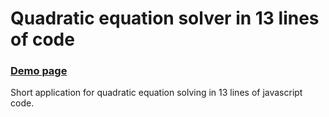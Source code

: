 Quadratic equation solver in 13 lines of code
=====================

### [Demo page](http://zitros.github.io/13LinesEquationSolver/)

Short application for quadratic equation solving in 13 lines of javascript code.
